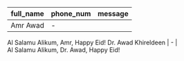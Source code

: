 full_name            |  phone_num  |  message
---------------------|-------------|-----------------------------------------
Amr Awad             |  -          |  
Al Salamu Alikum,  Amr, Happy Eid!
Dr. Awad Khireldeen  |  -          |  
Al Salamu Alikum, Dr. Awad, Happy Eid!
